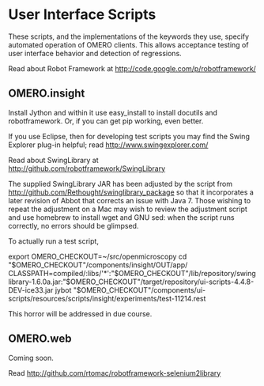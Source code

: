 User Interface Scripts
======================

These scripts, and the implementations of the keywords they use,
specify automated operation of OMERO clients. This allows acceptance
testing of user interface behavior and detection of regressions.

Read about Robot Framework at
http://code.google.com/p/robotframework/


OMERO.insight
-------------

Install Jython and within it use easy_install to install docutils and
robotframework. Or, if you can get pip working, even better.

If you use Eclipse, then for developing test scripts you may find the
Swing Explorer plug-in helpful; read http://www.swingexplorer.com/

Read about SwingLibrary at
http://github.com/robotframework/SwingLibrary

The supplied SwingLibrary JAR has been adjusted by the script from
http://github.com/Rethought/swinglibrary_package so that it
incorporates a later revision of Abbot that corrects an issue with
Java 7. Those wishing to repeat the adjustment on a Mac may wish to
review the adjustment script and use homebrew to install wget and GNU
sed: when the script runs correctly, no errors should be glimpsed.

To actually run a test script,

export OMERO_CHECKOUT=~/src/openmicroscopy
cd "$OMERO_CHECKOUT"/components/insight/OUT/app/
CLASSPATH=compiled/:libs/'*':"$OMERO_CHECKOUT"/lib/repository/swinglibrary-1.6.0a.jar:"$OMERO_CHECKOUT"/target/repository/ui-scripts-4.4.8-DEV-ice33.jar jybot "$OMERO_CHECKOUT"/components/ui-scripts/resources/scripts/insight/experiments/test-11214.rest

This horror will be addressed in due course.


OMERO.web
---------

Coming soon.

Read http://github.com/rtomac/robotframework-selenium2library
